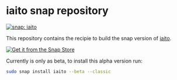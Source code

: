 # iaito snap repository

[![snap: iaito](https://snapcraft.io/iaito/badge.svg "snap latest stable version")](https://snapcraft.io/iaito)

This repository contains the recipie to build the snap version of [iaito](https://github.com/radareorg/iaito).

[![Get it from the Snap Store](https://snapcraft.io/static/images/badges/en/snap-store-black.svg)](https://snapcraft.io/iaito)

Currently is only as beta, to install this alpha version run:

```sh
sudo snap install iaito --beta --classic
```
